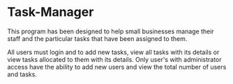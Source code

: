 # Task-Manager

This program has been designed to help small businesses manage their staff and the particular tasks that have been assigned to them.

All users must login and to add new tasks, view all tasks with its details or view tasks allocated to them with its details.
Only user's with administrator access have the ability to add new users and view the total number of users and tasks.
